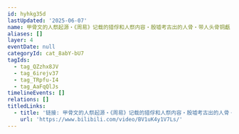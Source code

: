 ```yaml
---
id: hyhkg35d
lastUpdated: '2025-06-07'
name: 甲骨文的人祭起源・《周易》记载的猎俘和人祭内容・殷墟考古出的人骨・带人头骨铜甗
aliases: []
layer: 4
eventDate: null
categoryId: cat_8abY-bU7
tagIds:
  - tag_QZzhx8JV
  - tag_6irejv37
  - tag_TRpfu-I4
  - tag_AaFqQlJs
timelineEvents: []
relations: []
titledLinks:
  - title: '链接: 甲骨文的人祭起源・《周易》记载的猎俘和人祭内容・殷墟考古出的人骨・带人头骨铜甗'
    url: 'https://www.bilibili.com/video/BV1uK4y1V7Ls/'
---
```


